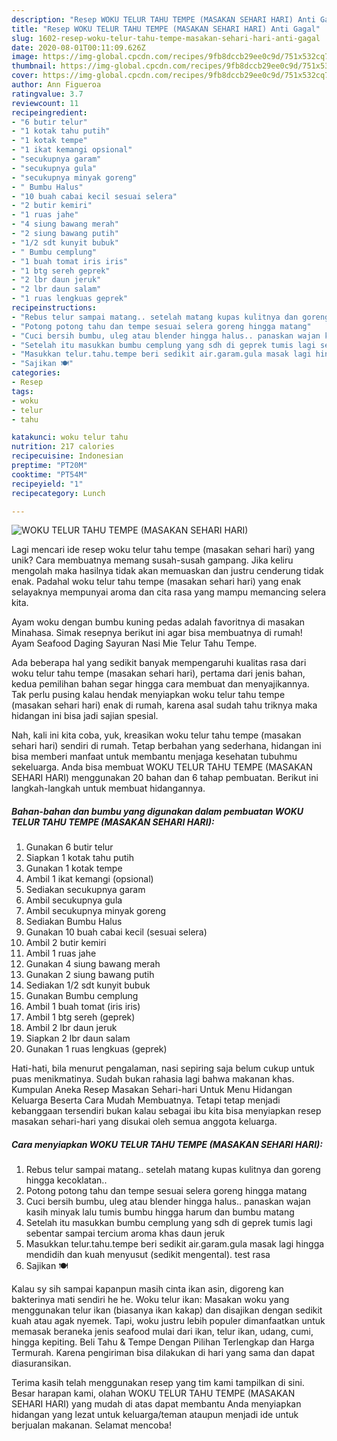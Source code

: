 ```yaml
---
description: "Resep WOKU TELUR TAHU TEMPE (MASAKAN SEHARI HARI) Anti Gagal"
title: "Resep WOKU TELUR TAHU TEMPE (MASAKAN SEHARI HARI) Anti Gagal"
slug: 1602-resep-woku-telur-tahu-tempe-masakan-sehari-hari-anti-gagal
date: 2020-08-01T00:11:09.626Z
image: https://img-global.cpcdn.com/recipes/9fb8dccb29ee0c9d/751x532cq70/woku-telur-tahu-tempe-masakan-sehari-hari-foto-resep-utama.jpg
thumbnail: https://img-global.cpcdn.com/recipes/9fb8dccb29ee0c9d/751x532cq70/woku-telur-tahu-tempe-masakan-sehari-hari-foto-resep-utama.jpg
cover: https://img-global.cpcdn.com/recipes/9fb8dccb29ee0c9d/751x532cq70/woku-telur-tahu-tempe-masakan-sehari-hari-foto-resep-utama.jpg
author: Ann Figueroa
ratingvalue: 3.7
reviewcount: 11
recipeingredient:
- "6 butir telur"
- "1 kotak tahu putih"
- "1 kotak tempe"
- "1 ikat kemangi opsional"
- "secukupnya garam"
- "secukupnya gula"
- "secukupnya minyak goreng"
- " Bumbu Halus"
- "10 buah cabai kecil sesuai selera"
- "2 butir kemiri"
- "1 ruas jahe"
- "4 siung bawang merah"
- "2 siung bawang putih"
- "1/2 sdt kunyit bubuk"
- " Bumbu cemplung"
- "1 buah tomat iris iris"
- "1 btg sereh geprek"
- "2 lbr daun jeruk"
- "2 lbr daun salam"
- "1 ruas lengkuas geprek"
recipeinstructions:
- "Rebus telur sampai matang.. setelah matang kupas kulitnya dan goreng hingga kecoklatan.."
- "Potong potong tahu dan tempe sesuai selera goreng hingga matang"
- "Cuci bersih bumbu, uleg atau blender hingga halus.. panaskan wajan kasih minyak lalu tumis bumbu hingga harum dan bumbu matang"
- "Setelah itu masukkan bumbu cemplung yang sdh di geprek tumis lagi sebentar sampai tercium aroma khas daun jeruk"
- "Masukkan telur.tahu.tempe beri sedikit air.garam.gula masak lagi hingga mendidih dan kuah menyusut (sedikit mengental). test rasa"
- "Sajikan 🍽"
categories:
- Resep
tags:
- woku
- telur
- tahu

katakunci: woku telur tahu 
nutrition: 217 calories
recipecuisine: Indonesian
preptime: "PT20M"
cooktime: "PT54M"
recipeyield: "1"
recipecategory: Lunch

---
```



![WOKU TELUR TAHU TEMPE (MASAKAN SEHARI HARI)](https://img-global.cpcdn.com/recipes/9fb8dccb29ee0c9d/751x532cq70/woku-telur-tahu-tempe-masakan-sehari-hari-foto-resep-utama.jpg)

Lagi mencari ide resep woku telur tahu tempe (masakan sehari hari) yang unik? Cara membuatnya memang susah-susah gampang. Jika keliru mengolah maka hasilnya tidak akan memuaskan dan justru cenderung tidak enak. Padahal woku telur tahu tempe (masakan sehari hari) yang enak selayaknya mempunyai aroma dan cita rasa yang mampu memancing selera kita.

Ayam woku dengan bumbu kuning pedas adalah favoritnya di masakan Minahasa. Simak resepnya berikut ini agar bisa membuatnya di rumah! Ayam Seafood Daging Sayuran Nasi Mie Telur Tahu Tempe.

Ada beberapa hal yang sedikit banyak mempengaruhi kualitas rasa dari woku telur tahu tempe (masakan sehari hari), pertama dari jenis bahan, kedua pemilihan bahan segar hingga cara membuat dan menyajikannya. Tak perlu pusing kalau hendak menyiapkan woku telur tahu tempe (masakan sehari hari) enak di rumah, karena asal sudah tahu triknya maka hidangan ini bisa jadi sajian spesial.


Nah, kali ini kita coba, yuk, kreasikan woku telur tahu tempe (masakan sehari hari) sendiri di rumah. Tetap berbahan yang sederhana, hidangan ini bisa memberi manfaat untuk membantu menjaga kesehatan tubuhmu sekeluarga. Anda bisa membuat WOKU TELUR TAHU TEMPE (MASAKAN SEHARI HARI) menggunakan 20 bahan dan 6 tahap pembuatan. Berikut ini langkah-langkah untuk membuat hidangannya.

<!--inarticleads1-->

##### Bahan-bahan dan bumbu yang digunakan dalam pembuatan WOKU TELUR TAHU TEMPE (MASAKAN SEHARI HARI):

1. Gunakan 6 butir telur
1. Siapkan 1 kotak tahu putih
1. Gunakan 1 kotak tempe
1. Ambil 1 ikat kemangi (opsional)
1. Sediakan secukupnya garam
1. Ambil secukupnya gula
1. Ambil secukupnya minyak goreng
1. Sediakan  Bumbu Halus
1. Gunakan 10 buah cabai kecil (sesuai selera)
1. Ambil 2 butir kemiri
1. Ambil 1 ruas jahe
1. Gunakan 4 siung bawang merah
1. Gunakan 2 siung bawang putih
1. Sediakan 1/2 sdt kunyit bubuk
1. Gunakan  Bumbu cemplung
1. Ambil 1 buah tomat (iris iris)
1. Ambil 1 btg sereh (geprek)
1. Ambil 2 lbr daun jeruk
1. Siapkan 2 lbr daun salam
1. Gunakan 1 ruas lengkuas (geprek)


Hati-hati, bila menurut pengalaman, nasi sepiring saja belum cukup untuk puas menikmatinya. Sudah bukan rahasia lagi bahwa makanan khas. Kumpulan Aneka Resep Masakan Sehari-hari Untuk Menu Hidangan Keluarga Beserta Cara Mudah Membuatnya. Tetapi tetap menjadi kebanggaan tersendiri bukan kalau sebagai ibu kita bisa menyiapkan resep masakan sehari-hari yang disukai oleh semua anggota keluarga. 

<!--inarticleads2-->

##### Cara menyiapkan WOKU TELUR TAHU TEMPE (MASAKAN SEHARI HARI):

1. Rebus telur sampai matang.. setelah matang kupas kulitnya dan goreng hingga kecoklatan..
1. Potong potong tahu dan tempe sesuai selera goreng hingga matang
1. Cuci bersih bumbu, uleg atau blender hingga halus.. panaskan wajan kasih minyak lalu tumis bumbu hingga harum dan bumbu matang
1. Setelah itu masukkan bumbu cemplung yang sdh di geprek tumis lagi sebentar sampai tercium aroma khas daun jeruk
1. Masukkan telur.tahu.tempe beri sedikit air.garam.gula masak lagi hingga mendidih dan kuah menyusut (sedikit mengental). test rasa
1. Sajikan 🍽


Kalau sy sih sampai kapanpun masih cinta ikan asin, digoreng kan bakterinya mati sendiri he he. Woku telur ikan: Masakan woku yang menggunakan telur ikan (biasanya ikan kakap) dan disajikan dengan sedikit kuah atau agak nyemek. Tapi, woku justru lebih populer dimanfaatkan untuk memasak beraneka jenis seafood mulai dari ikan, telur ikan, udang, cumi, hingga kepiting. Beli Tahu &amp; Tempe Dengan Pilihan Terlengkap dan Harga Termurah. Karena pengiriman bisa dilakukan di hari yang sama dan dapat diasuransikan. 

Terima kasih telah menggunakan resep yang tim kami tampilkan di sini. Besar harapan kami, olahan WOKU TELUR TAHU TEMPE (MASAKAN SEHARI HARI) yang mudah di atas dapat membantu Anda menyiapkan hidangan yang lezat untuk keluarga/teman ataupun menjadi ide untuk berjualan makanan. Selamat mencoba!
